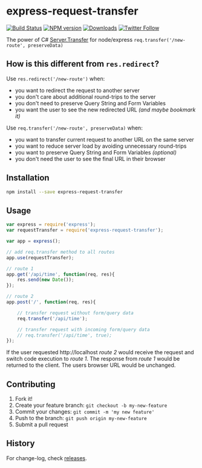 # express-request-transfer

[![Build Status][build-status]][build-url]
[![NPM version][npm-image]][npm-url]
[![Downloads][downloads-image]][npm-url]
[![Twitter Follow][twitter-image]][twitter-url]

[build-status]:https://github.com/orca-scan/express-request-transfer/workflows/Build/badge.svg
[build-url]:https://github.com/john-doherty/express-request-transfer/actions
[npm-image]:http://img.shields.io/npm/v/express-request-transfer.svg
[npm-url]:https://npmjs.org/package/express-request-transfer
[downloads-image]:http://img.shields.io/npm/dm/express-request-transfer.svg
[twitter-image]:https://img.shields.io/twitter/follow/mrjohndoherty.svg?style=social&label=Follow%20me
[twitter-url]:https://twitter.com/mrjohndoherty

The power of C# [Server.Transfer](https://docs.microsoft.com/en-us/previous-versions/iis/6.0-sdk/ms525800(v%3Dvs.90)) for node/express `req.transfer('/new-route', preserveData)`

## How is this different from `res.redirect`?

Use `res.redirect('/new-route')` when:

* you want to redirect the request to another server
* you don't care about additional round-trips to the server
* you don't need to preserve Query String and Form Variables
* you want the user to see the new redirected URL _(and maybe bookmark it)_

Use `req.transfer('/new-route', preserveData)` when:

* you want to transfer current request to another URL on the same server
* you want to reduce server load by avoiding unnecessary round-trips
* you want to preserve Query String and Form Variables _(optional)_
* you don't need the user to see the final URL in their browser

## Installation

```bash
npm install --save express-request-transfer
```

## Usage

```js
var express = require('express');
var requestTransfer = require('express-request-transfer');

var app = express();

// add req.transfer method to all routes
app.use(requestTransfer);

// route 1
app.get('/api/time', function(req, res){
    res.send(new Date());
});

// route 2
app.post('/', function(req, res){

    // transfer request without form/query data
    req.transfer('/api/time');

    // transfer request with incoming form/query data
    // req.transfer('/api/time', true);
});
```

If the user requested http://localhost _route 2_ would receive the request and switch code execution to _route 1_. The response from _route 1_ would be returned to the client. The users browser URL would be unchanged.

## Contributing

1. Fork it!
2. Create your feature branch: `git checkout -b my-new-feature`
3. Commit your changes: `git commit -m 'my new feature'`
4. Push to the branch: `git push origin my-new-feature`
5. Submit a pull request

## History

For change-log, check [releases](https://github.com/john-doherty/express-request-transfer/releases).

